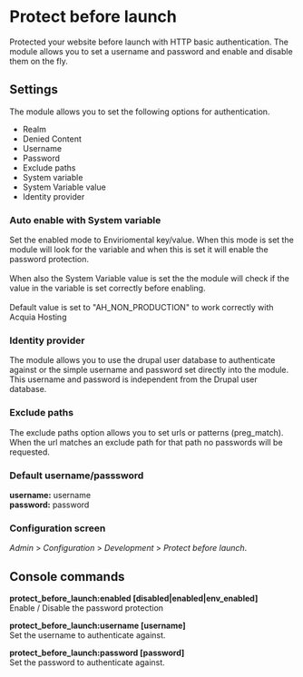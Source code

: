 # Protect before launch
Protected your website before launch with HTTP basic authentication.
The module allows you to set a username and password and enable and
disable them on the fly.

## Settings
The module allows you to set the following options for authentication.

* Realm
* Denied Content
* Username
* Password
* Exclude paths
* System variable
* System Variable value
* Identity provider

### Auto enable with System variable
Set the enabled mode to Enviriomental key/value.
When this mode is set the module will look for the variable and
when this is set it will enable the password protection.<br />
<br />
When also the System Variable value is set the the module will check
if the value in the variable is set correctly before enabling.<br />
<br />
Default value is set to "AH_NON_PRODUCTION" to work correctly with
Acquia Hosting

### Identity provider
The module allows you to use the drupal user database to authenticate
against or the simple username and password set directly into the
module. This username and password is independent from the Drupal
user database.

### Exclude paths
The exclude paths option allows you to set urls or patterns (preg_match).
When the url matches an exclude path for that path no passwords will be
requested.

### Default username/passsword
**username:** username<br />
**password:** password

### Configuration screen
_Admin_ > _Configuration_ > _Development_ > _Protect before launch_.

## Console commands

**protect\_before\_launch:enabled [disabled|enabled|env_enabled]**<br />
Enable / Disable the password protection

**protect\_before\_launch:username [username]**<br />
Set the username to authenticate against.

**protect\_before\_launch:password [password]**<br />
Set the password to authenticate against.
